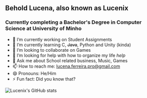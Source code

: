 ## Behold Lucena, also known as Lucenix

### Currently completing a Bachelor's Degree in Computer Science at University of Minho

- 🔭 I’m currently working on Student Assignments
- 🌱 I’m currently learning C, ~~Java~~, Python and Unity (kinda)
- 👯 I’m looking to collaborate on Games
- 🤔 I’m looking for help with how to organize my life *help*
- 💬 Ask me about School related business, Music, Games
- 📫 How to reach me: lucena.ferreira.pro@gmail.com
- 😄 Pronouns: He/Him
- ⚡ Fun fact: Did you know that?

![Lucenix's GitHub stats](https://github-readme-stats.vercel.app/api/top-langs/?username=lucenix&theme=blue-green)
